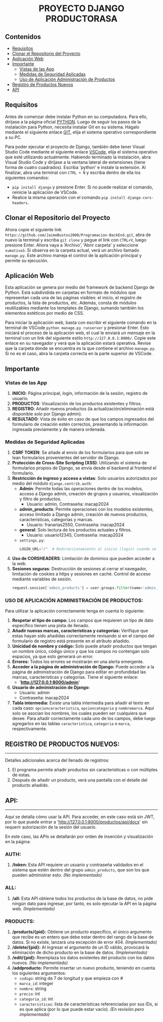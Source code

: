 <div align="center">
  <h1>PROYECTO DJANGO PRODUCTORASA</h1>
</div>

## Contenidos
- [Requisitos](#requisitos)
- [Clonar el Repositorio del Proyecto](#clonar-el-repositorio-del-proyecto)
- [Aplicación Web](#aplicacion-web)
- [Importante](#importante)
  - [Vistas de las App](#vistas-de-las-app)
  - [Medidas de Seguridad Aplicadas](#medidas-de-seguridad-aplicadas)
  - [Uso de Aplicación Administración de Productos](#uso-de-aplicacion-administracion-de-productos)
- [Registro de Productos Nuevos](#registro-de-productos-nuevos)
- [API](#api)

## Requisitos

Antes de comenzar debe instalar Python en su computadora. Para ello, diríjase a la página oficial [PYTHON](https://www.python.org/downloads/). Luego de seguir los pasos de la instalación para Python, necesita instalar Git en su sistema. Hágalo mediante el siguiente enlace [GIT](https://git-scm.com/download/), elija el sistema operativo correspondiente a su PC.

Para poder ejecutar el proyecto de Django, también debe tener Visual Studio Code mediante el siguiente enlace [VSCode](https://code.visualstudio.com/download), elija el sistema operativo que esté utilizando actualmente. Habiendo terminado la instalación, abra Visual Studio Code y diríjase a la ventana lateral de extensiones (tiene forma de cuatro cuadrados). Escriba 'python' e instale la extensión. Al finalizar, abra una terminal con `CTRL + Ñ` y escriba dentro de ella los siguientes comandos:

- `pip install django` y presione Enter.
  Si no puede realizar el comando, reinicie la aplicación de VSCode.
- Realice la misma operación con el comando `pip install django-cors-headers`.

## Clonar el Repositorio del Proyecto

Ahora copie el siguiente link `https://github.com/JaimeBustos2000/Programacion-BackEnd.git`, abra de nuevo la terminal y escriba `git clone` y pegue el link con `CTRL+V`, luego presione Enter. Ahora vaya a 'Archivo', 'Abrir carpeta' y seleccione `sumativa3`. Si observa en la carpeta actual, verá un archivo llamado `manage.py`. Este archivo maneja el control de la aplicación principal y permite su ejecución.

## Aplicación Web

Esta aplicación se genera por medio del framework de backend Django de Python. Está subdividida en carpetas en formato de módulos que representan cada una de las páginas visibles: el inicio, el registro de productos, la lista de productos, etc. Además, consta de módulos reutilizables mediante los templates de Django, sumando también los elementos estéticos por medio de CSS.

Para iniciar la aplicación web, basta con escribir el siguiente comando en la terminal de VSCode `python manage.py runserver` y presionar Enter. Esto iniciará el proceso de la aplicación web, el cual le enviará un mensaje en la terminal con un link del siguiente estilo `http://127.0.0.1:8000/`. Copie este enlace en su navegador y verá que la aplicación estará operativa. Revise que la carpeta donde se encuentra es la que contiene el archivo `manage.py`. Si no es el caso, abra la carpeta correcta en la parte superior de VSCode.

## Importante

### Vistas de las App

1. **INICIO**: Página principal, login, información de la sesión, registro de usuario.
2. **PRODUCTOS**: Visualización de los productos existentes y filtros.
3. **REGISTRO**: Añadir nuevos productos (la actualización/eliminación está disponible solo por Django admin).
4. **RESULTADO**: Vista de éxito en caso de que los campos ingresados del formulario de creación estén correctos, presentando la información ingresada previamente y de manera ordenada.

### Medidas de Seguridad Aplicadas

1. **CSRF TOKEN**: Se añade al envío de los formularios para que solo se lean formularios provenientes del servidor de Django.
2. **Protección de Cross-Site Scripting (XSS)**: Utilizando el sistema de formularios propios de Django, se envía desde el backend al frontend el formulario.
3. **Restricción de ingreso y acceso a vistas**: Solo usuarios autorizados por medio del módulo `django.contrib.auth`:
   - **Admin**: Permite todas las operaciones dentro de los modelos, acceso a Django admin, creación de grupos y usuarios, visualización y filtro de productos.
     - Usuario: admin, Contraseña: inacap2024
   - **admin_products**: Permite operaciones con los modelos existentes, acceso limitado a Django admin, creación de nuevos productos, características, categorías y marcas.
     - Usuario: franarias2550, Contraseña: inacap2024
   - **general**: Solo lectura de los productos actuales y filtros.
     - Usuario: usuario12345, Contraseña: inacap2024
   - `settings.py`:
     ```python
     LOGIN_URL="/"  # Redireccionamiento al inicio (login) cuando se intenta acceder a un dominio no autorizado.
     ```
4. **Uso de CORSHEADERS**: Limitación de dominios que pueden acceder a la web.
5. **Sesiones seguras**: Destrucción de sesiones al cerrar el navegador, limitación de cookies a https y sesiones en caché. Control de acceso mediante variables de sesión.
   ```python
   request.session['admin_products'] = user.groups.filter(name='admin_products').exists()

### USO DE APLICACIÓN ADMINISTRACIÓN DE PRODUCTOS:

Para utilizar la aplicación correctamente tenga en cuenta lo siguiente:

1. **Respetar el tipo de campo:** Los campos que requieren un tipo de dato específico tienen una pista de llenado.
2. **Añadir nuevas marcas, características y categorías:** Verifique que estas hayan sido añadidas correctamente revisando si en el campo del formulario de registro está presente en el atributo añadido.
3. **Unicidad de nombre y código:** Solo puede añadir productos que tengan un nombre único, código único y que los campos no contengan solo espacios, ya que esto generará un error.
4. **Errores:** Todos los errores se mostrarán en una alerta emergente.
5. **Acceder a la página de administración de Django:** Puede acceder a la página de administración de Django para editar en profundidad las marcas, características y categorías. Tiene el siguiente enlace: 
   - '**http://127.0.0.1:8000/admin**'
6. **Usuario de administración de Django:** 
   - Usuario: admin  
   - Contraseña: inacap2024
7. **Tabla intermedia:** Existe una tabla intermedia para añadir el texto en cada caso: `opcioncaracteristica`, `opcioncategoria` y `nombremarca`. Aquí solo se asocian los nombres, los cuales pueden ser cualquiera que desee. Para añadir correctamente cada uno de los campos, debe luego agregarlos en las tablas `caracteristica`, `categoria` o `marca`, respectivamente.

## REGISTRO DE PRODUCTOS NUEVOS:
-----

Detalles adicionales acerca del llenado de registros:

1. El programa permite añadir productos sin características o con múltiples de estas.
2. Después de añadir un producto, verá una pantalla con el detalle del producto añadido.

## API:
-----

Aquí se detalla cómo usar la API. Para acceder, en este caso está sin JWT, por lo que puede entrar a 'http://127.0.0.1:8000/productos/api/docs' sin requerir autorización de la sesión del usuario.

En este caso, las APIs se detallarán por orden de inserción y visualización en la página:

### AUTH:
1. **/token:** Esta API requiere un usuario y contraseña validados en el sistema que estén dentro del grupo `admin_products`, que son los que pueden administrar esto. *(No implementado)*

### ALL:
1. **/all:** Esta API obtiene todos los productos de la base de datos, no pide ningún dato para ingresar, por tanto, es solo ejecutar la API en la página web. *(Implementado)*

### PRODUCTS:
1. **/products/{pid}:** Obtiene un producto específico, el único argumento que recibe es un entero que debe estar dentro del rango de la base de datos. Si no existe, lanzará una excepción de error 404. *(Implementado)*
2. **/delete/{pid}:** Al ingresar el argumento de un ID válido, provocará la eliminación de dicho producto en la base de datos. *(Implementado)*
3. **/edit/{pid}:** Reemplaza los datos existentes del producto con los datos nuevos. *(No implementado)*
4. **/addproducto:** Permite insertar un nuevo producto, teniendo en cuenta los siguientes argumentos:
    - `codigo`: string de 7 de longitud y que empieza con #
    - `marca_id`: integer
    - `nombre`: string
    - `precio`: int
    - `categoria_id`: int
    - `caracteristicas`: lista de características referenciadas por sus IDs, si es que aplica (por lo que puede estar vacío). *(En revisión pero implementado)*
